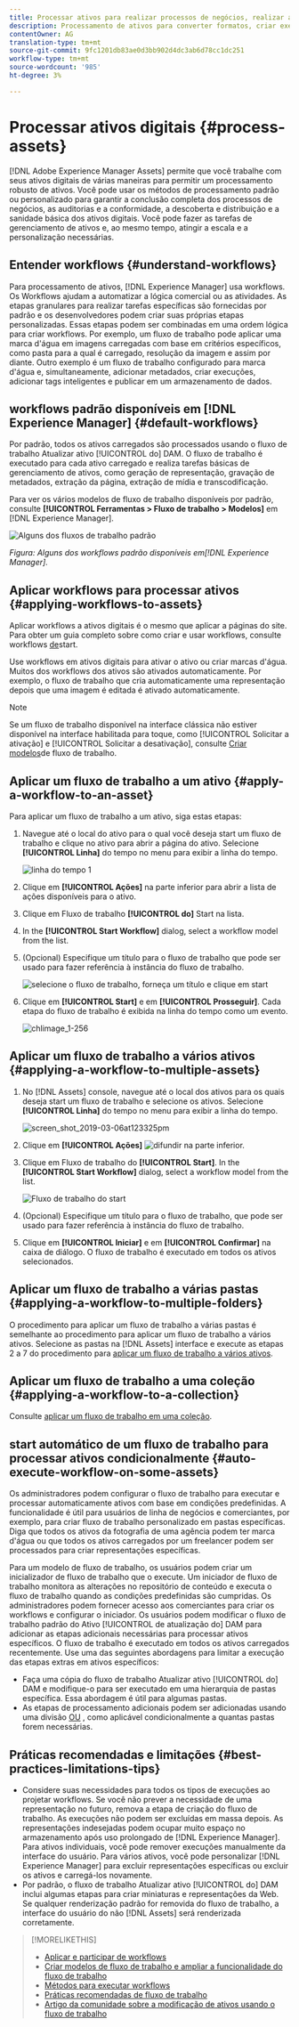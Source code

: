 ```yaml
---
title: Processar ativos para realizar processos de negócios, realizar auditorias, atingir a conformidade e manter a sanidade básica
description: Processamento de ativos para converter formatos, criar execuções, gerenciar ativos, validar ativos e executar workflows.
contentOwner: AG
translation-type: tm+mt
source-git-commit: 9fc1201db83ae0d3bb902d4dc3ab6d78cc1dc251
workflow-type: tm+mt
source-wordcount: '985'
ht-degree: 3%

---
```



# Processar ativos digitais {#process-assets}

[!DNL Adobe Experience Manager Assets] permite que você trabalhe com seus ativos digitais de várias maneiras para permitir um processamento robusto de ativos. Você pode usar os métodos de processamento padrão ou personalizado para garantir a conclusão completa dos processos de negócios, as auditorias e a conformidade, a descoberta e distribuição e a sanidade básica dos ativos digitais. Você pode fazer as tarefas de gerenciamento de ativos e, ao mesmo tempo, atingir a escala e a personalização necessárias.

## Entender workflows {#understand-workflows}

Para processamento de ativos, [!DNL Experience Manager] usa workflows. Os Workflows ajudam a automatizar a lógica comercial ou as atividades. As etapas granulares para realizar tarefas específicas são fornecidas por padrão e os desenvolvedores podem criar suas próprias etapas personalizadas. Essas etapas podem ser combinadas em uma ordem lógica para criar workflows. Por exemplo, um fluxo de trabalho pode aplicar uma marca d&#39;água em imagens carregadas com base em critérios específicos, como pasta para a qual é carregado, resolução da imagem e assim por diante. Outro exemplo é um fluxo de trabalho configurado para marca d&#39;água e, simultaneamente, adicionar metadados, criar execuções, adicionar tags inteligentes e publicar em um armazenamento de dados.

## workflows padrão disponíveis em [!DNL Experience Manager] {#default-workflows}

Por padrão, todos os ativos carregados são processados usando o fluxo de trabalho Atualizar ativo [!UICONTROL do] DAM. O fluxo de trabalho é executado para cada ativo carregado e realiza tarefas básicas de gerenciamento de ativos, como geração de representação, gravação de metadados, extração da página, extração de mídia e transcodificação.

Para ver os vários modelos de fluxo de trabalho disponíveis por padrão, consulte **[!UICONTROL Ferramentas > Fluxo de trabalho > Modelos]** em [!DNL Experience Manager].

![Alguns dos fluxos de trabalho padrão](assets/aem-default-workflows.png)

*Figura: Alguns dos workflows padrão disponíveis em[!DNL Experience Manager].*

## Aplicar workflows para processar ativos {#applying-workflows-to-assets}

Aplicar workflows a ativos digitais é o mesmo que aplicar a páginas do site. Para obter um guia completo sobre como criar e usar workflows, consulte workflows [de](/help/sites-authoring/workflows-participating.md)start.

Use workflows em ativos digitais para ativar o ativo ou criar marcas d&#39;água. Muitos dos workflows dos ativos são ativados automaticamente. Por exemplo, o fluxo de trabalho que cria automaticamente uma representação depois que uma imagem é editada é ativado automaticamente.

>[!NOTE]
>
>Se um fluxo de trabalho disponível na interface clássica não estiver disponível na interface habilitada para toque, como [!UICONTROL Solicitar a ativação] e [!UICONTROL Solicitar a desativação], consulte [Criar modelos](/help/sites-developing/workflows-models.md#classic2touchui)de fluxo de trabalho.

## Aplicar um fluxo de trabalho a um ativo {#apply-a-workflow-to-an-asset}

<!-- 
TBD: Add animated GIF for these steps instead of all these screenshots.
-->
Para aplicar um fluxo de trabalho a um ativo, siga estas etapas:

1. Navegue até o local do ativo para o qual você deseja start um fluxo de trabalho e clique no ativo para abrir a página do ativo. Selecione **[!UICONTROL Linha]** do tempo no menu para exibir a linha do tempo.

   ![linha do tempo 1](assets/timeline.png)

1. Clique em **[!UICONTROL Ações]** na parte inferior para abrir a lista de ações disponíveis para o ativo.

1. Clique em Fluxo de trabalho **[!UICONTROL do]** Start na lista.

1. In the **[!UICONTROL Start Workflow]** dialog, select a workflow model from the list.

1. (Opcional) Especifique um título para o fluxo de trabalho que pode ser usado para fazer referência à instância do fluxo de trabalho.

   ![selecione o fluxo de trabalho, forneça um título e clique em start](assets/start-workflow.png)

1. Clique em **[!UICONTROL Start]** e em **[!UICONTROL Prosseguir]**. Cada etapa do fluxo de trabalho é exibida na linha do tempo como um evento.

   ![chlimage_1-256](assets/chlimage_1-52.png)

## Aplicar um fluxo de trabalho a vários ativos {#applying-a-workflow-to-multiple-assets}

1. No [!DNL Assets] console, navegue até o local dos ativos para os quais deseja start um fluxo de trabalho e selecione os ativos. Selecione **[!UICONTROL Linha]** do tempo no menu para exibir a linha do tempo.

   ![screen_shot_2019-03-06at123325pm](assets/chlimage_1-136.png)

1. Clique em **[!UICONTROL Ações]** ![difundir](assets/do-not-localize/chevron-up-icon.png) na parte inferior.
1. Clique em Fluxo de trabalho do **[!UICONTROL Start]**. In the **[!UICONTROL Start Workflow]** dialog, select a workflow model from the list.

   ![Fluxo de trabalho do start](assets/start-workflow.png)

1. (Opcional) Especifique um título para o fluxo de trabalho, que pode ser usado para fazer referência à instância do fluxo de trabalho.
1. Clique em **[!UICONTROL Iniciar]** e em **[!UICONTROL Confirmar]** na caixa de diálogo. O fluxo de trabalho é executado em todos os ativos selecionados.

## Aplicar um fluxo de trabalho a várias pastas {#applying-a-workflow-to-multiple-folders}

O procedimento para aplicar um fluxo de trabalho a várias pastas é semelhante ao procedimento para aplicar um fluxo de trabalho a vários ativos. Selecione as pastas na [!DNL Assets] interface e execute as etapas 2 a 7 do procedimento para [aplicar um fluxo de trabalho a vários ativos](/help/assets/assets-workflow.md#applying-a-workflow-to-multiple-assets).

## Aplicar um fluxo de trabalho a uma coleção {#applying-a-workflow-to-a-collection}

Consulte [aplicar um fluxo de trabalho em uma coleção](/help/assets/managing-collections-touch-ui.md#running-a-workflow-on-a-collection).

## start automático de um fluxo de trabalho para processar ativos condicionalmente {#auto-execute-workflow-on-some-assets}

Os administradores podem configurar o fluxo de trabalho para executar e processar automaticamente ativos com base em condições predefinidas. A funcionalidade é útil para usuários de linha de negócios e comerciantes, por exemplo, para criar fluxo de trabalho personalizado em pastas específicas. Diga que todos os ativos da fotografia de uma agência podem ter marca d&#39;água ou que todos os ativos carregados por um freelancer podem ser processados para criar representações específicas.

Para um modelo de fluxo de trabalho, os usuários podem criar um inicializador de fluxo de trabalho que o execute. Um iniciador de fluxo de trabalho monitora as alterações no repositório de conteúdo e executa o fluxo de trabalho quando as condições predefinidas são cumpridas. Os administradores podem fornecer acesso aos comerciantes para criar os workflows e configurar o iniciador. Os usuários podem modificar o fluxo de trabalho padrão do Ativo [!UICONTROL de atualização do] DAM para adicionar as etapas adicionais necessárias para processar ativos específicos. O fluxo de trabalho é executado em todos os ativos carregados recentemente. Use uma das seguintes abordagens para limitar a execução das etapas extras em ativos específicos:

* Faça uma cópia do fluxo de trabalho Atualizar ativo [!UICONTROL do] DAM e modifique-o para ser executado em uma hierarquia de pastas específica. Essa abordagem é útil para algumas pastas.
* As etapas de processamento adicionais podem ser adicionadas usando uma divisão [OU](/help/sites-developing/workflows-step-ref.md#or-split) , como aplicável condicionalmente a quantas pastas forem necessárias.

## Práticas recomendadas e limitações {#best-practices-limitations-tips}

* Considere suas necessidades para todos os tipos de execuções ao projetar workflows. Se você não prever a necessidade de uma representação no futuro, remova a etapa de criação do fluxo de trabalho. As execuções não podem ser excluídas em massa depois. As representações indesejadas podem ocupar muito espaço no armazenamento após uso prolongado de [!DNL Experience Manager]. Para ativos individuais, você pode remover execuções manualmente da interface do usuário. Para vários ativos, você pode personalizar [!DNL Experience Manager] para excluir representações específicas ou excluir os ativos e carregá-los novamente.
* Por padrão, o fluxo de trabalho Atualizar ativo [!UICONTROL do] DAM inclui algumas etapas para criar miniaturas e representações da Web. Se qualquer renderização padrão for removida do fluxo de trabalho, a interface do usuário do não [!DNL Assets] será renderizada corretamente.

>[!MORELIKETHIS]
>
>* [Aplicar e participar de workflows](/help/sites-authoring/workflows.md)
>* [Criar modelos de fluxo de trabalho e ampliar a funcionalidade do fluxo de trabalho](/help/sites-developing/workflows.md)
>* [Métodos para executar workflows](/help/sites-administering/workflows-starting.md)
>* [Práticas recomendadas de fluxo de trabalho](/help/sites-developing/workflows-best-practices.md)
>* [Artigo da comunidade sobre a modificação de ativos usando o fluxo de trabalho](https://helpx.adobe.com/experience-manager/using/modify_asset_workflow.html)

